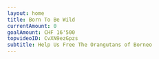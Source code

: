```yaml
---
layout: home
title: Born To Be Wild
currentAmount: 0
goalAmount: CHF 16'500
topvideoID: CvXN9ezGpzs
subtitle: Help Us Free The Orangutans of Borneo
---
```

